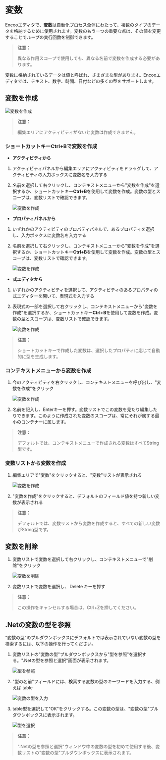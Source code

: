 # 変数

Encooエディタで、**変数**は自動化プロセス全体にわたって、複数のタイプのデータを格納するために使用されます。変数のもう一つの重要な点は、その値を変更することでループの実行回数を制御できます。

> **注意：**
>
> 異なる作用スコープで使用しても、異なる名前で変数を作成する必要があります。

変数に格納されているデータは値と呼ばれ、さまざまな型があります。Encooエディタでは、テキスト、数字、時間、日付などの多くの型をサポートします。

## 変数を作成

![変数を作成](https://docimages.blob.core.chinacloudapi.cn/images/Studio/Variable/variabletips.png)

> **注意：**
>
> 編集エリアにアクティビティがないと変数は作成できません。

### ショートカットキーCtrl+Bで変数を作成

- **アクティビティから**

1. アクティビティパネルから編集エリアにアクティビティをドラッグして、アクティビティの入力ボックスに変数名を入力する
2. 名前を選択して右クリックし、コンテキストメニューから"変数を作成"を選択するか、ショートカットキー**Ctrl+B**を使用して変数を作成。変数の型とスコープは、変数リストで確認できます。

    ![変数を作成](https://docimages.blob.core.chinacloudapi.cn/images/Studio/Variable/Activity-createVariable.png)

- **プロパティパネルから**

1. いずれかのアクティビティのプロパティパネルで、あるプロパティを選択し、入力ボックスに変数名を入力する
2. 名前を選択して右クリックし、コンテキストメニューから"変数を作成"を選択するか、ショートカットキー**Ctrl+B**を使用して変数を作成。変数の型とスコープは、変数リストで確認できます。

    ![変数を作成](https://docimages.blob.core.chinacloudapi.cn/images/Studio/Variable/Property-createVariable.png)

- **式エディタから**

1. いずれかのアクティビティを選択して、アクティビティのあるプロパティの式エディターを開いて、表現式を入力する
2. 表現式の一部を選択して右クリックし、コンテキストメニューから"変数を作成"を選択するか、ショートカットキー**Ctrl+B**を使用して変数を作成。変数の型とスコープは、変数リストで確認できます。

    ![変数を作成](https://docimages.blob.core.chinacloudapi.cn/images/Studio/Variable/Editor-createVariable.png)

> **注意：**
>
> ショートカットキーで作成した変数は、選択したプロパティに応じて自動的に型を生成します。

### コンテキストメニューから変数を作成

1. 今のアクティビティを右クリックし、コンテキストメニューを呼び出し、"変数を作成"をクリック

    ![変数を作成](https://docimages.blob.core.chinacloudapi.cn/images/Studio/Variable/menu-createVariable.png)

2. 名前を記入し、Enterキーを押す。変数リストでこの変数を見たり編集したりできます。このように作成された変数のスコープは、常にそれが属する最小のコンテナーに属します。

> **注意：**
>
> デフォルトでは、コンテキストメニューで作成される変数はすべてString型です。

### 変数リストから変数を作成

1. 編集エリアで"変数"をクリックすると、"変数"リストが表示される

    ![変数を作成](https://docimages.blob.core.chinacloudapi.cn/images/Studio/Variable/variablePanel-createVariable.png)

2. "変数を作成"をクリックすると、デフォルトのフィールド値を持つ新しい変数が表示される

> **注意：**
>
> デフォルトでは、変数リストから変数を作成すると、すべての新しい変数がString型です。

## 変数を削除

1. 変数リストで変数を選択して右クリックし、コンテキストメニューで"削除"をクリック

    ![変数を削除](https://docimages.blob.core.chinacloudapi.cn/images/Studio/Variable/deleteVariable.png)

2. 変数リストで変数を選択し、 Delete キーを押す

> **注意：**
>
> この操作をキャンセルする場合は、Ctrl+Zを押してください。

## .Netの変数の型を参照

"変数の型"のプルダウンボックスにデフォルトでは表示されていない変数の型を検索するには、以下の操作を行ってください。

1. 変数リストの"変数の型"プルダウンボックスから"型を参照"を選択する。".Netの型を参照と選択"画面が表示されます。

    ![型を参照](https://docimages.blob.core.chinacloudapi.cn/images/Studio/Variable/viewTypeOfVariable.png)

2. "型の名前"フィールドには、検索する変数の型のキーワードを入力する、例えば table

    ![変数の型を入力](https://docimages.blob.core.chinacloudapi.cn/images/Studio/Variable/inputTable.png)

3. table型を選択して"OK"をクリックする。この変数の型は、"変数の型"プルダウンボックスに表示されます。

    ![型を選択](https://docimages.blob.core.chinacloudapi.cn/images/Studio/Variable/confirmTable.png)

> **注意：**
>
> ".Netの型を参照と選択"ウィンドウ中の変数の型を初めて使用する後、変数リストの"変数の型"プルダウンボックスに表示されます。
